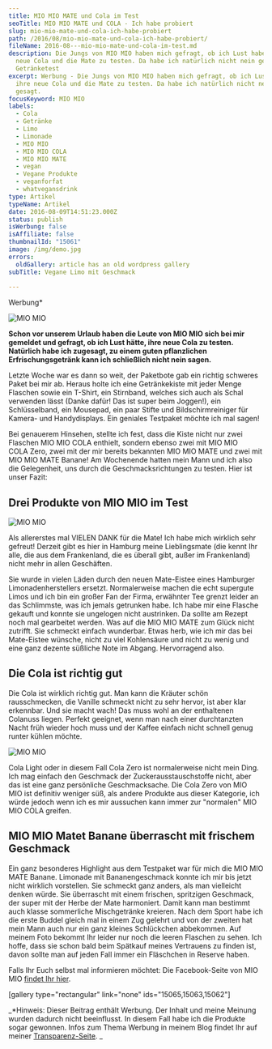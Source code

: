 ```yaml
---
title: MIO MIO MATE und Cola im Test
seoTitle: MIO MIO MATE und COLA - Ich habe probiert
slug: mio-mio-mate-und-cola-ich-habe-probiert
path: /2016/08/mio-mio-mate-und-cola-ich-habe-probiert/
fileName: 2016-08---mio-mio-mate-und-cola-im-test.md
description: Die Jungs von MIO MIO haben mich gefragt, ob ich Lust habe, ihre
  neue Cola und die Mate zu testen. Da habe ich natürlich nicht nein gesagt -
  Getränketest
excerpt: Werbung - Die Jungs von MIO MIO haben mich gefragt, ob ich Lust habe,
  ihre neue Cola und die Mate zu testen. Da habe ich natürlich nicht nein
  gesagt.
focusKeyword: MIO MIO
labels:
  - Cola
  - Getränke
  - Limo
  - Limonade
  - MIO MIO
  - MIO MIO COLA
  - MIO MIO MATE
  - vegan
  - Vegane Produkte
  - veganforfat
  - whatvegansdrink
type: Artikel
typeName: Artikel
date: 2016-08-09T14:51:23.000Z
status: publish
isWerbung: false
isAffiliate: false
thumbnailId: "15061"
image: /img/demo.jpg
errors:
  oldGallery: article has an old wordpress gallery
subTitle: Vegane Limo mit Geschmack
  
---
```


Werbung\*

![MIO MIO ](http://cardamonchai.com/wp-content/uploads/2016/08/28497211950_3672e57073_z-640x427.jpg "MIO MIO - Ich habe getestet")

**Schon vor unserem Urlaub haben die Leute von MIO MIO sich bei mir gemeldet und
gefragt, ob ich Lust hätte, ihre neue Cola zu testen. Natürlich habe ich
zugesagt, zu einem guten pflanzlichen Erfrischungsgetränk kann ich schließlich
nicht nein sagen.**

Letzte Woche war es dann so weit, der Paketbote gab ein richtig schweres Paket
bei mir ab. Heraus holte ich eine Getränkekiste mit jeder Menge Flaschen sowie
ein T-Shirt, ein Stirnband, welches sich auch als Schal verwenden lässt (Danke
dafür! Das ist super beim Joggen!), ein Schlüsselband, ein Mousepad, ein paar
Stifte und Bildschirmreiniger für Kamera- und Handydisplays. Ein geniales
Testpaket möchte ich mal sagen!

Bei genauerem Hinsehen, stellte ich fest, dass die Kiste nicht nur zwei Flaschen
MIO MIO COLA enthielt, sondern ebenso zwei mit MIO MIO COLA Zero, zwei mit der
mir bereits bekannten MIO MIO MATE und zwei mit MIO MIO MATE Banane! Am
Wochenende hatten mein Mann und ich also die Gelegenheit, uns durch die
Geschmacksrichtungen zu testen. Hier ist unser Fazit:

## Drei Produkte von MIO MIO im Test

![MIO MIO](http://cardamonchai.com/wp-content/uploads/2016/08/28781471425_dbd1cfa80c_z-640x427.jpg "MIO MIO COLA")

Als allererstes mal VIELEN DANK für die Mate! Ich habe mich wirklich sehr
gefreut! Derzeit gibt es hier in Hamburg meine Lieblingsmate (die kennt Ihr
alle, die aus dem Frankenland, die es überall gibt, außer im Frankenland) nicht
mehr in allen Geschäften.

Sie wurde in vielen Läden durch den neuen Mate-Eistee eines Hamburger
Limonadenherstellers ersetzt. Normalerweise machen die echt supergute Limos und
ich bin ein großer Fan der Firma, erwähnter Tee grenzt leider an das Schlimmste,
was ich jemals getrunken habe. Ich habe mir eine Flasche gekauft und konnte sie
ungelogen nicht austrinken. Da sollte am Rezept noch mal gearbeitet werden. Was
auf die MIO MIO MATE zum Glück nicht zutrifft. Sie schmeckt einfach wunderbar.
Etwas herb, wie ich mir das bei Mate-Eistee wünsche, nicht zu viel Kohlensäure
und nicht zu wenig und eine ganz dezente süßliche Note im Abgang. Hervorragend
also.

## Die Cola ist richtig gut

Die Cola ist wirklich richtig gut. Man kann die Kräuter schön rausschmecken, die
Vanille schmeckt nicht zu sehr hervor, ist aber klar erkennbar. Und sie macht
wach! Das muss wohl an der enthaltenen Colanuss liegen. Perfekt geeignet, wenn
man nach einer durchtanzten Nacht früh wieder hoch muss und der Kaffee einfach
nicht schnell genug runter kühlen möchte.

![MIO MIO](http://cardamonchai.com/wp-content/uploads/2016/08/28871665225_5a303f5f2b_z-640x427.jpg "Von der MIO MIO MATE Banane seht Ihr nur noch die leeren Flaschen")

Cola Light oder in diesem Fall Cola Zero ist normalerweise nicht mein Ding. Ich
mag einfach den Geschmack der Zuckerausstauschstoffe nicht, aber das ist eine
ganz persönliche Geschmacksache. Die Cola Zero von MIO MIO ist definitiv weniger
süß, als andere Produkte aus dieser Kategorie, ich würde jedoch wenn ich es mir
aussuchen kann immer zur "normalen" MIO MIO COLA greifen.

## MIO MIO Matet Banane überrascht mit frischem Geschmack

Ein ganz besonderes Highlight aus dem Testpaket war für mich die MIO MIO
MATE Banane. Limonade mit Bananengeschmack konnte ich mir bis jetzt nicht
wirklich vorstellen. Sie schmeckt ganz anders, als man vielleicht denken würde.
Sie überrascht mit einem frischen, spritzigen Geschmack, der super mit der Herbe
der Mate harmoniert. Damit kann man bestimmt auch klasse sommerliche
Mischgetränke kreieren. Nach dem Sport habe ich die erste Buddel gleich mal in
einem Zug gelehrt und von der zweiten hat mein Mann auch nur ein ganz kleines
Schlückchen abbekommen. Auf meinem Foto bekommt Ihr leider nur noch die leeren
Flaschen zu sehen. Ich hoffe, dass sie schon bald beim Spätkauf meines
Vertrauens zu finden ist, davon sollte man auf jeden Fall immer ein Fläschchen
in Reserve haben.

Falls Ihr Euch selbst mal informieren möchtet: Die Facebook-Seite von MIO MIO
[findet Ihr hier](https://www.facebook.com/Mio.Mio.Mate.Vivaris/?fref=ts).

[gallery type="rectangular" link="none" ids="15065,15063,15062"]

_\*Hinweis: Dieser Beitrag enthält Werbung. Der Inhalt und meine Meinung wurden
dadurch nicht beeinflusst. In diesem Fall habe ich die Produkte sogar gewonnen.
Infos zum Thema Werbung in meinem Blog findet Ihr auf meiner
[Transparenz-Seite](/werbung/). _

  